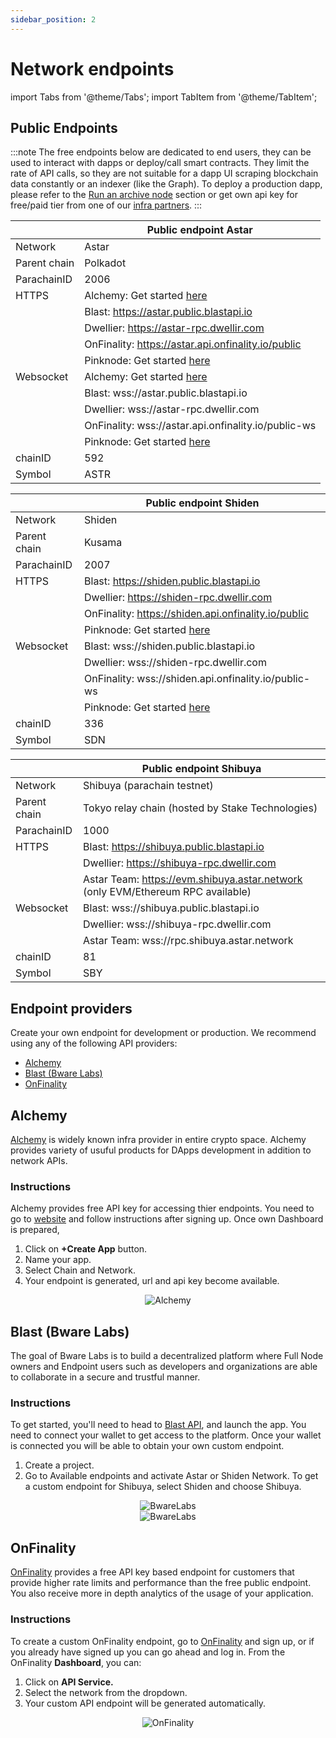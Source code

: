 ```yaml
---
sidebar_position: 2
---
```


# Network endpoints

import Tabs from '@theme/Tabs';
import TabItem from '@theme/TabItem';

## Public Endpoints

:::note
The free endpoints below are dedicated to end users, they can be used to interact with dapps or deploy/call smart contracts.
They limit the rate of API calls, so they are not suitable for a dapp UI scraping blockchain data constantly or an indexer (like the Graph).
To deploy a production dapp, please refer to the [Run an archive node](/docs/nodes/archive-node/) section or get own api key for free/paid tier from one of our [infra partners](./endpoints#endpoint-providers).
:::

<Tabs>
<TabItem value="astar" label="Astar Network" default>

|   | Public endpoint Astar |
| --- | --- |
| Network | Astar |
| Parent chain | Polkadot |
| ParachainID | 2006 |
| HTTPS | Alchemy: Get started [here](https://www.alchemy.com/astar) |
|         | Blast: https://astar.public.blastapi.io |
|         | Dwellier: https://astar-rpc.dwellir.com |
|         | OnFinality: https://astar.api.onfinality.io/public |
|         | Pinknode: Get started [here](https://www.pinknode.io/) |
| Websocket | Alchemy: Get started [here](https://www.alchemy.com/astar) |
|           | Blast: wss://astar.public.blastapi.io |
|           | Dwellier: wss://astar-rpc.dwellir.com |
|           | OnFinality: wss://astar.api.onfinality.io/public-ws |
|           | Pinknode: Get started [here](https://www.pinknode.io/) |
| chainID | 592 |
| Symbol | ASTR |

</TabItem>

<TabItem value="shiden" label="Shiden Network" default>

|   | Public endpoint Shiden |
| --- | --- |
| Network | Shiden |
| Parent chain | Kusama |
| ParachainID | 2007 |
| HTTPS | Blast: https://shiden.public.blastapi.io |
|         | Dwellier: https://shiden-rpc.dwellir.com |
|         | OnFinality: https://shiden.api.onfinality.io/public |
|         | Pinknode: Get started [here](https://www.pinknode.io/) |
| Websocket | Blast: wss://shiden.public.blastapi.io  |
|           | Dwellier: wss://shiden-rpc.dwellir.com |
|           | OnFinality: wss://shiden.api.onfinality.io/public-ws |
|           | Pinknode: Get started [here](https://www.pinknode.io/) |
| chainID | 336 |
| Symbol | SDN |

</TabItem>

<TabItem value="shibuya" label="Shibuya Network" default>

|   | Public endpoint Shibuya |
| --- | --- |
| Network | Shibuya (parachain testnet) |
| Parent chain | Tokyo relay chain (hosted by Stake Technologies) |
| ParachainID | 1000 |
| HTTPS | Blast: https://shibuya.public.blastapi.io |
|         | Dwellier: https://shibuya-rpc.dwellir.com |
|         | Astar Team: https://evm.shibuya.astar.network (only EVM/Ethereum RPC available) |
| Websocket | Blast: wss://shibuya.public.blastapi.io  |
|           | Dwellier: wss://shibuya-rpc.dwellir.com |
|           | Astar Team: wss://rpc.shibuya.astar.network |
| chainID | 81 |
| Symbol | SBY |

</TabItem>
</Tabs>


## Endpoint providers

Create your own endpoint for development or production. We recommend using any of the following API providers:

- [Alchemy](./endpoints/#alchemy)
- [Blast (Bware Labs)](./endpoints#blast-bware-labs)
- [OnFinality](./endpoints#onfinality)

## Alchemy
[Alchemy](https://www.alchemy.com/) is widely known infra provider in entire crypto space. Alchemy provides variety of usuful products for DApps development in addition to network APIs.

### Instructions
Alchemy provides free API key for accessing thier endpoints. You need to go to [website](https://www.alchemy.com/) and follow instructions after signing up.
Once own Dashboard is prepared,

1. Click on **+Create App** button.
2. Name your app.
3. Select Chain and Network.
4. Your endpoint is generated, url and api key become available.

<center>
<img src="https://i.imgur.com/27KISSt.png" alt="Alchemy" border="0"></img>
</center>

## Blast (Bware Labs)
The goal of Bware Labs is to build a decentralized platform where Full Node owners and Endpoint users such as developers and organizations are able to collaborate in a secure and trustful manner.

### Instructions
To get started, you'll need to head to [Blast API](https://blastapi.io/), and launch the app. You need to connect your wallet to get access to the platform. Once your wallet is connected you will be able to obtain your own custom endpoint.

1. Create a project.
2. Go to Available endpoints and activate Astar or Shiden Network. To get a custom endpoint for Shibuya, select Shiden and choose Shibuya.

<center>
<img src="https://imgur.com/ADu8enD.png" alt="BwareLabs" border="0"></img>
</center>
<center>
<img src="https://imgur.com/9Aha2fR.png" alt="BwareLabs" border="0"></img>
</center>

## OnFinality
[OnFinality](https://onfinality.io/) provides a free API key based endpoint for customers that provide higher rate limits and performance than the free public endpoint. You also receive more in depth analytics of the usage of your application.

### Instructions
To create a custom OnFinality endpoint, go to [OnFinality](https://onfinality.io/) and sign up, or if you already have signed up you can go ahead and log in. From the OnFinality **Dashboard**, you can:

1. Click on **API Service.**
2. Select the network from the dropdown.
3. Your custom API endpoint will be generated automatically.

<center>
<img src="https://i.imgur.com/SaoAQwt.png" alt="OnFinality" border="0"></img>
</center>
